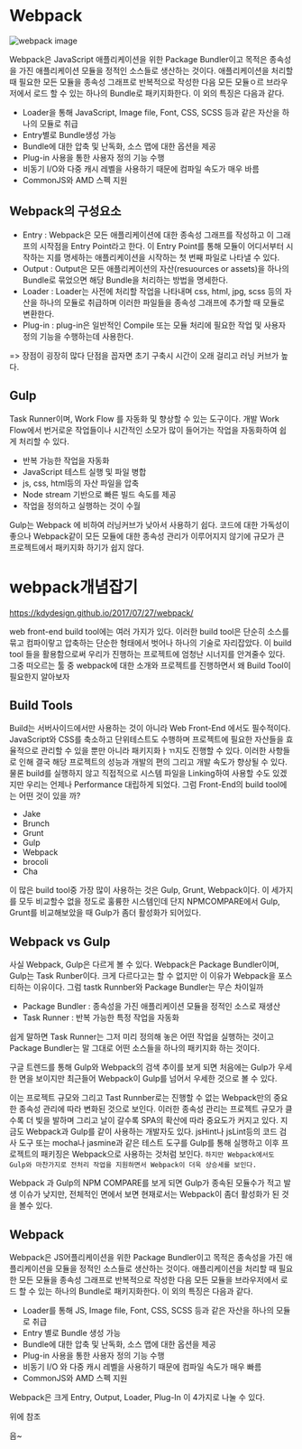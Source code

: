 # Webpack

![webpack image](https://kdydesign.github.io/2017/07/27/webpack/cover.png)

Webpack은 JavaScript 애플리케이션을 위한 Package Bundler이고 목적은 종속성을 가진 애플리케이션 모듈을 정적인 소스들로 생산하는 것이다. 애플리케이션을 처리할 때 필요한 모든 모듈을 종속성 그래프로 반복적으로 작성한 다음 모든 모듈ㅇ르 브라우저에서 로드 할 수 있는 하나의 Bundle로 패키지화한다. 이 외의 특징은 다음과 같다.

- Loader을 통해 JavaScript, Image file, Font, CSS, SCSS 등과 같은 자산을 하나의 모듈로 취급
- Entry별로 Bundle생성 가능
- Bundle에 대한 압축 및 난독화, 소스 맵에 대한 옵션을 제공
- Plug-in 사용을 통한 사용자 정의 기능 수행
- 비동기 I/O와 다중 캐시 레벨을 사용하기 때문에 컴파일 속도가 매우 바름
- CommonJS와 AMD 스펙 지원

## Webpack의 구성요소

- Entry : Webpack은 모든 애플리케이션에 대한 종속성 그래프를 작성하고 이 그래프의 시작점을 Entry Point라고 한다. 이 Entry Point를 통해 모듈이 어디서부터 시작하는 지를 명세하는 애플리케이션을 시작하는 첫 번째 파일로 나타낼 수 있다.
- Output : Output은 모든 애플리케이션의 자산(resuources or assets)을 하나의 Bundle로 묶었으면 해당 Bundle을 처리하는 방법을 명세한다.
- Loader : Loader는 사전에 처리할 작업을 나타내며 css, html, jpg, scss 등의 자산을 하나의 모듈로 취급하며 이러한 파일들을 종속성 그래프에 추가할 때 모듈로 변환한다.
- Plug-in : plug-in은 일반적인 Compile 또는 모듈 처리에 필요한 작업 및 사용자 정의 기능을 수행하는데 사용한다.

=> 장점이 굉장히 많다 단점을 꼽자면 초기 구축시 시간이 오래 걸리고 러닝 커브가 높다.

## Gulp

Task Runner이며, Work Flow 를 자동화 및 향상할 수 있는 도구이다. 개발 Work Flow에서 번거로운 작업들이나 시간적인 소모가 많이 들어가는 작업을 자동화하여 쉽게 처리할 수 있다.

- 반복 가능한 작업을 자동화
- JavaScript 테스트 실행 및 파일 병합
- js, css, html등의 자산 파일을 압축
- Node stream 기반으로 빠른 빌드 속도를 제공
- 작업을 정의하고 실행하는 것이 수월

Gulp는 Webpack 에 비하여 러닝커브가 낮아서 사용하기 쉽다. 코드에 대한 가독성이 좋으나 Webpack같이 모든 모듈에 대한 종속성 관리가 이루어지지 않기에 규모가 큰 프로젝트에서 패키지화 하기가 쉽지 않다.

# webpack개념잡기

https://kdydesign.github.io/2017/07/27/webpack/

web front-end build tool에는 여러 가지가 있다. 이러한 build tool은 단순히 소스를 묶고 컴파이랗고 압축하는 단순한 형태에서 벗어나 하나의 기술로 자리잡았다. 이 build tool 들을 활용함으로써 우리가 진행하는 프로젝트에 엄청난 시너지를 안겨줄수 있다. 그중 떠오르는 툴 중 webpack에 대한 소개와 프로젝트를 진행하면서 왜 Build Tool이 필요한지 알아보자

## Build Tools

Build는 서버사이드에서만 사용하는 것이 아니라 Web Front-End 에서도 필수적이다. JavaScript와 CSS를 축소하고 단위테스트도 수행하며 프로젝트에 필요한 자산들을 효율적으로 관리할 수 있을 뿐만 아니라 패키지화ㅏㄲ지도 진행할 수 있다. 이러한 사항들로 인해 결국 해당 프로젝트의 성능과 개발의 편의 그리고 개발 속도가 향상될 수 있다. 물론 build를 실행하지 않고 직접적으로 시스템 파일을 Linking하여 사용할 수도 있겠지만 우리는 언제나 Performance 대립하게 되었다. 그럼 Front-End의 build tool에는 어떤 것이 있을 까?

- Jake
- Brunch
- Grunt
- Gulp
- Webpack
- brocoli
- Cha

이 많은 build tool중 가장 많이 사용하는 것은 Gulp, Grunt, Webpack이다. 이 세가지를 모두 비교할수 없을 정도로 훌륭한 시스템인데 단지 NPMCOMPARE에서 Gulp, Grunt를 비교해보았을 때 Gulp가 좀더 활성화가 되어있다.

## Webpack vs Gulp

사실 Webpack, Gulp은 다르게 볼 수 있다. Webpack은 Package Bundler이며, Gulp는 Task Runber이다. 크게 다르다고는 할 수 없지만 이 이유가 Webpack을 포스티하는 이유이다. 그럼 tastk Runnber와 Package Bundler는 무슨 차이일까

- Package Bundler : 종속성을 가진 애플리케이션 모듈을 정적인 소스로 재생산
- Task Runner : 반복 가능한 특정 작업을 자동화

쉽게 말하면 Task Runner는 그저 미리 정의해 놓은 어떤 작업을 실행하는 것이고 Package Bundler는 말 그대로 어떤 소스들을 하나의 패키지화 하는 것이다.

구글 트렌드를 통해 Gulp와 Webpack의 검색 추이를 보게 되면 처음에는 Gulp가 우세한 면을 보이지만 최근들어 Webpack이 Gulp를 넘어서 우세한 것으로 볼 수 있다.

이는 프로젝트 규모와 그리고 Tast Runnber로는 진행할 수 없는 Webpack만의 중요한 종속성 관리에 따라 변화된 것으로 보인다. 이러한 종속성 관리는 프로젝트 규모가 클수록 더 빛을 발하며 그리고 날이 갈수록 SPA의 확산에 따라 중요도가 커지고 있다. 지금도 Webpack과 Gulp를 같이 사용하는 개발자도 있다. jsHint나 jsLint등의 코드 검사 도구 또는 mocha나 jasmine과 같은 테스트 도구를 Gulp를 통해 실행하고 이후 프로젝트의 패키징은 Webpack으로 사용하는 것처럼 보인다. `하지만 Webpack에서도 Gulp와 마찬가지로 전처리 작업을 지원하면서 Webpack이 더욱 상승세를 보인다.`

Webpack 과 Gulp의 NPM COMPARE를 보게 되면 Gulp가 종속된 모듈수가 적고 발생 이슈가 낮지만, 전체적인 면에서 보면 현재로서는 Webpack이 좀더 활성화가 된 것을 볼수 있다.

## Webpack

Webpack은 JS어플리케이션을 위한 Package Bundler이고 목적은 종속성을 가진 애플리케이션을 모듈을 정적인 소스들로 생산하는 것이다. 애플리케이션을 처리할 때 필요한 모든 모듈을 종속성 그래프로 반복적으로 작성한 다음 모든 모듈을 브라우저에서 로드 할 수 있는 하나의 Bundle로 패키지화한다. 이 외의 특징은 다음과 같다.

- Loader를 통해 JS, Image file, Font, CSS, SCSS 등과 같은 자산을 하나의 모듈로 취급
- Entry 별로 Bundle 생성 가능
- Bundle에 대한 압축 및 난독화, 소스 맵에 대한 옵션을 제공
- Plug-in 사용을 통한 사용자 정의 기능 수행
- 비동기 I/O 와 다중 캐시 레벨을 사용하기 때문에 컴파일 속도가 매우 빠름
- CommonJS와 AMD 스펙 지원

Webpack은 크게 Entry, Output, Loader, Plug-In 이 4가지로 나눌 수 있다.

위에 참조

음~
